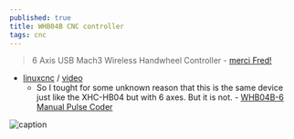 ```yaml
---
published: true
title: WHB04B CNC controller
tags: cnc
---
```

> 6 Axis USB Mach3 Wireless Handwheel Controller - [merci Fred!](https://www.nvcnc.net/WHB04B-handwheel.html)

- [linuxcnc](https://linuxcnc.org/docs/2.8/html/man/man1/xhc-whb04b-6.1.html) / [video](https://www.youtube.com/watch?v=2eGAj-_dNoA)
	-  So I tought for some unknown reason that this is the same device just like the XHC-HB04 but with 6 axes. But it is not. - [	WHB04B-6 Manual Pulse Coder ](https://forum.linuxcnc.org/10-advanced-configuration/32516-whb04b-6-manual-pulse-coder)

![caption](https://www.nvcnc.net/wp-content/uploads/2021/06/whb04b.jpg)

